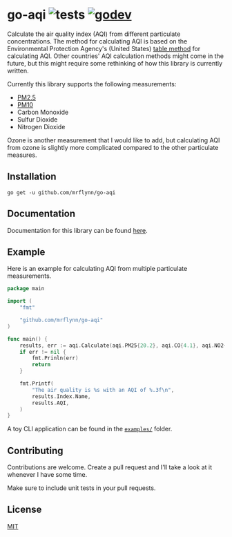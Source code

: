 # go-aqi ![tests](https://github.com/MrFlynn/go-aqi/workflows/Tests/badge.svg) [![godev](https://img.shields.io/badge/godev-reference-00add8)](https://pkg.go.dev/github.com/mrflynn/go-aqi)
Calculate the air quality index (AQI) from different particulate concentrations.
The method for calculating AQI is based on the Environmental Protection Agency's
(United States) [table method](https://en.wikipedia.org/wiki/Air_quality_index#United_States) 
for calculating AQI. Other countries' AQI calculation methods might come in the
future, but this might require some rethinking of how this library is currently
written.

Currently this library supports the following measurements:

* [PM2.5](https://en.wikipedia.org/wiki/Particulates)
* [PM10](https://en.wikipedia.org/wiki/Particulates)
* Carbon Monoxide
* Sulfur Dioxide
* Nitrogen Dioxide

Ozone is another measurement that I would like to add, but calculating AQI from
ozone is slightly more complicated compared to the other particulate measures.

## Installation

```
go get -u github.com/mrflynn/go-aqi
```

## Documentation

Documentation for this library can be found [here](https://pkg.go.dev/github.com/mrflynn/go-aqi).

## Example
Here is an example for calculating AQI from multiple particulate measurements.

```go
package main

import (
	"fmt"

	"github.com/mrflynn/go-aqi"
)

func main() {
	results, err := aqi.Calculate(aqi.PM25{20.2}, aqi.CO{4.1}, aqi.NO2{67.6})
	if err != nil {
		fmt.Prinln(err)
		return
	}

	fmt.Printf(
		"The air quality is %s with an AQI of %.3f\n",
		results.Index.Name,
		results.AQI,
	)
}
```

A toy CLI application can be found in the [`examples/`](examples/cli.go) folder.

## Contributing
Contributions are welcome. Create a pull request and I'll take a look at it
whenever I have some time.

Make sure to include unit tests in your pull requests.

## License

[MIT](LICENSE)
